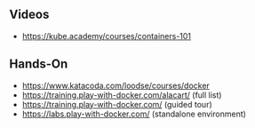 ## Videos
- https://kube.academy/courses/containers-101

## Hands-On
- https://www.katacoda.com/loodse/courses/docker
- https://training.play-with-docker.com/alacart/ (full list)
- https://training.play-with-docker.com/ (guided tour)
- https://labs.play-with-docker.com/ (standalone environment)
